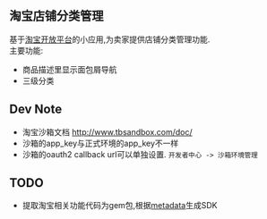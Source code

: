 淘宝店铺分类管理
---

基于[淘宝开放平台](http://open.taobao.com/index.htm)的小应用,为卖家提供店铺分类管理功能.  
主要功能:  
 * 商品描述里显示面包屑导航
 * 三级分类

Dev Note
---
 * 淘宝沙箱文档 http://www.tbsandbox.com/doc/
 * 沙箱的app_key与正式环境的app_key不一样
 * 沙箱的oauth2 callback url可以单独设置. `开发者中心 -> 沙箱环境管理`

TODO
---
 * 提取淘宝相关功能代码为gem包,根据[metadata](http://api.taobao.com/myresources/standardSdk.htm?spm=0.0.0.40.rebfKc)生成SDK
